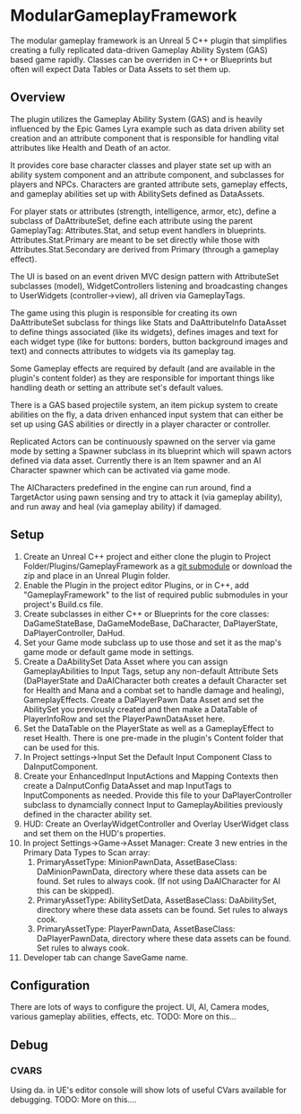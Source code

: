 # ModularGameplayFramework

The modular gameplay framework is an Unreal 5 C++ plugin that simplifies creating a fully replicated data-driven Gameplay Ability System (GAS) based game rapidly. Classes can be overriden in C++ or Blueprints but often will expect Data Tables or Data Assets to set them up.

## Overview

The plugin utilizes the Gameplay Ability System (GAS) and is heavily influenced by the Epic Games Lyra example such as data driven ability set creation and an attribute component that is responsible for handling vital attributes like Health and Death of an actor. 

It provides core base character classes and player state set up with an ability system component and an attribute component, and subclasses for players and NPCs. Characters are granted attribute sets, gameplay effects, and gameplay abilities set up with AbilitySets defined as DataAssets. 

For player stats or attributes (strength, intelligence, armor, etc), define a subclass of DaAttributeSet, define each attribute using the parent GameplayTag: Attributes.Stat, and setup event handlers in blueprints. Attributes.Stat.Primary are meant to be set directly while those with Attributes.Stat.Secondary are derived from Primary (through a gameplay effect).

The UI is based on an event driven MVC design pattern with AttributeSet subclasses (model), WidgetControllers listening and broadcasting changes to UserWidgets (controller->view), all driven via GameplayTags. 

The game using this plugin is responsible for creating its own DaAttributeSet subclass for things like Stats and DaAttributeInfo DataAsset to define things associated (like its widgets), defines images and text for each widget type (like for buttons: borders, button background images and text) and connects attributes to widgets via its gameplay tag.  

Some Gameplay effects are required by default (and are available in the plugin's content folder) as they are responsible for important things like handling death or setting an attribute set's default values. 

There is a GAS based projectile system, an item pickup system to create abilities on the fly, a data driven enhanced input system that can either be set up using GAS abilities or directly in a player character or controller.

Replicated Actors can be continuously spawned on the server via game mode by setting a Spawner subclass in its blueprint which will spawn actors defined via data asset. Currently there is an Item spawner and an AI Character spawner which can be activated via game mode.

The AICharacters predefined in the engine can run around, find a TargetActor using pawn sensing and try to attack it (via gameplay ability), and run away and heal (via gameplay ability) if damaged. 

## Setup

1. Create an Unreal C++ project and either clone the plugin to Project Folder/Plugins/GameplayFramework as a [git submodule](https://git-scm.com/book/en/v2/Git-Tools-Submodules) or download the zip and place in an Unreal Plugin folder.
2. Enable the Plugin in the project editor Plugins, or in C++, add "GameplayFramework" to the list of required public submodules in your project's Build.cs file. 
3. Create subclasses in either C++ or Blueprints for the core classes: DaGameStateBase, DaGameModeBase, DaCharacter, DaPlayerState, DaPlayerController, DaHud.
4. Set your Game mode subclass up to use those and set it as the map's game mode or default game mode in settings.
5. Create a DaAbilitySet Data Asset where you can assign GameplayAbilities to Input Tags, setup any non-default Attribute Sets (DaPlayerState and DaAICharacter both creates a default Character set for Health and Mana and a combat set to handle damage and healing), GameplayEffects. Create a DaPlayerPawn Data Asset and set the AbilitySet you previously created and then make a DataTable of PlayerInfoRow and set the PlayerPawnDataAsset here.
6. Set the DataTable on the PlayerState as well as a GameplayEffect to reset Health. There is one pre-made in the plugin's Content folder that can be used for this.
7. In Project settings->Input Set the Default Input Component Class to DaInputComponent.
8. Create your EnhancedInput InputActions and Mapping Contexts then create a DaInputConfig DataAsset and map InputTags to InputComponents as needed. Provide this file to your DaPlayerController subclass to dynamcially connect Input to GameplayAbilities previously defined in the character ability set.
9. HUD: Create an OverlayWidgetController and Overlay UserWidget class and set them on the HUD's properties. 
10. In project Settings->Game->Asset Manager: Create 3 new entries in the Primary Data Types to Scan array:
    1. PrimaryAssetType: MinionPawnData, AssetBaseClass: DaMinionPawnData, directory where these data assets can be found. Set rules to always cook. (If not using DaAICharacter for AI this can be skipped).
    2. PrimaryAssetType: AbilitySetData, AssetBaseClass: DaAbilitySet, directory where these data assets can be found. Set rules to always cook.
    3. PrimaryAssetType: PlayerPawnData, AssetBaseClass: DaPlayerPawnData, directory where these data assets can be found. Set rules to always cook.
11. Developer tab can change SaveGame name.

## Configuration

There are lots of ways to configure the project. UI, AI, Camera modes, various gameplay abilities, effects, etc. 
TODO: More on this...

## Debug 

### CVARS
Using da. in UE's editor console will show lots of useful CVars available for debugging.
TODO: More on this....

